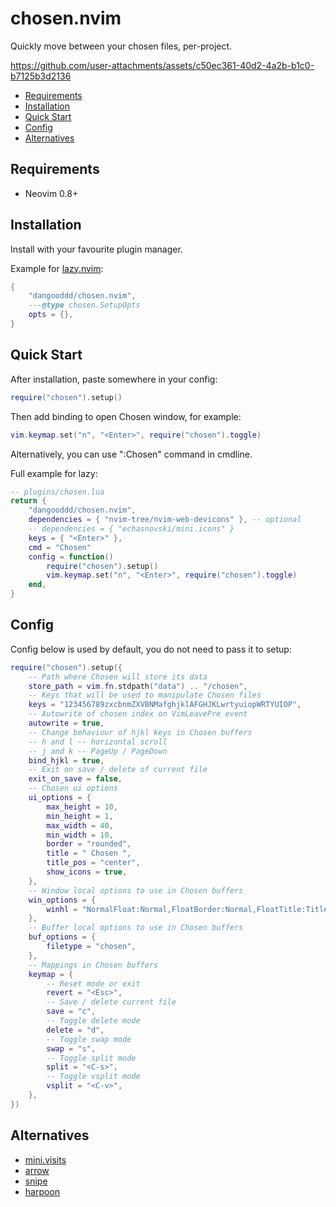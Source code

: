 # chosen.nvim
Quickly move between your chosen files, per-project.

https://github.com/user-attachments/assets/c50ec361-40d2-4a2b-b1c0-b7125b3d2136

- [Requirements](#requirements)
- [Installation](#installation)
- [Quick Start](#quick-start)
- [Config](#config)
- [Alternatives](#alternatives)

## Requirements

- Neovim 0.8+

## Installation

Install with your favourite plugin manager.

Example for [lazy.nvim](https://github.com/folke/lazy.nvim):

```lua
{
    "dangooddd/chosen.nvim",
    ---@type chosen.SetupOpts
    opts = {},
}
```

## Quick Start

After installation, paste somewhere in your config:

```lua
require("chosen").setup()
```

Then add binding to open Chosen window, for example:
```lua
vim.keymap.set("n", "<Enter>", require("chosen").toggle)
```

Alternatively, you can use ":Chosen" command in cmdline.

Full example for lazy:

```lua
-- plugins/chosen.lua
return {
    "dangooddd/chosen.nvim",
    dependencies = { "nvim-tree/nvim-web-devicons" }, -- optional
    -- dependencies = { "echasnovski/mini.icons" }
    keys = { "<Enter>" },
    cmd = "Chosen"
    config = function()
        require("chosen").setup()
        vim.keymap.set("n", "<Enter>", require("chosen").toggle)
    end,
}
```

## Config

Config below is used by default, you do not need to pass it to setup:

```lua
require("chosen").setup({
    -- Path where Chosen will store its data
    store_path = vim.fn.stdpath("data") .. "/chosen",
    -- Keys that will be used to manipulate Chosen files
    keys = "123456789zxcbnmZXVBNMafghjklAFGHJKLwrtyuiopWRTYUIOP",
    -- Autowrite of chosen index on VimLeavePre event
    autowrite = true,
    -- Change behaviour of hjkl keys in Chosen buffers
    -- h and l -- horizontal scroll
    -- j and k -- PageUp / PageDown
    bind_hjkl = true,
    -- Exit on save / delete of current file
    exit_on_save = false,
    -- Chosen ui options
    ui_options = {
        max_height = 10,
        min_height = 1,
        max_width = 40,
        min_width = 10,
        border = "rounded",
        title = " Chosen ",
        title_pos = "center",
        show_icons = true,
    },
    -- Window local options to use in Chosen buffers
    win_options = {
        winhl = "NormalFloat:Normal,FloatBorder:Normal,FloatTitle:Title",
    },
    -- Buffer local options to use in Chosen buffers
    buf_options = {
        filetype = "chosen",
    },
    -- Mappings in Chosen buffers
    keymap = {
        -- Reset mode or exit
        revert = "<Esc>",
        -- Save / delete current file
        save = "c",
        -- Toggle delete mode
        delete = "d",
        -- Toggle swap mode
        swap = "s",
        -- Toggle split mode
        split = "<C-s>",
        -- Toggle vsplit mode
        vsplit = "<C-v>",
    },
})
```

## Alternatives

- [mini.visits](https://github.com/echasnovski/mini.visits)
- [arrow](https://github.com/otavioschwanck/arrow.nvim.git)
- [snipe](https://github.com/leath-dub/snipe.nvim)
- [harpoon](https://github.com/ThePrimeagen/harpoon/tree/harpoon2)
